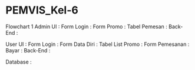 # PEMVIS_Kel-6

Flowchart 1
Admin
  UI :
  Form Login :
  Form Promo :
  Tabel Pemesan :
  Back-End :

User 
  UI :
  Form Login :
  Form Data Diri :
  Tabel List Promo :
  Form Pemesanan :
  Bayar :
  Back-End :
  
Database : 
